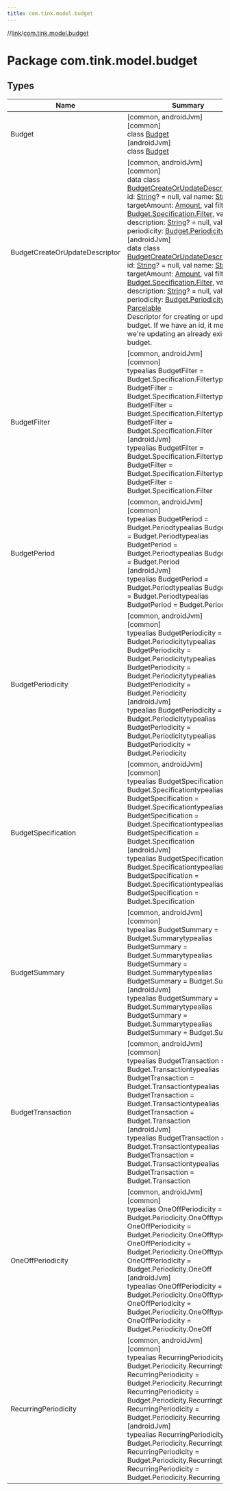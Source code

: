 ```yaml
---
title: com.tink.model.budget
---
```

//[link](../../index.html)/[com.tink.model.budget](index.html)



# Package com.tink.model.budget



## Types


| Name | Summary |
|---|---|
| Budget | [common, androidJvm]<br>[common]<br>class [Budget]([common]-budget/index.html)<br>[androidJvm]<br>class [Budget]([android-jvm]-budget/index.html) |
| BudgetCreateOrUpdateDescriptor | [common, androidJvm]<br>[common]<br>data class [BudgetCreateOrUpdateDescriptor]([common]-budget-create-or-update-descriptor/index.html)(val id: [String](https://kotlinlang.org/api/latest/jvm/stdlib/kotlin/-string/index.html)? = null, val name: [String](https://kotlinlang.org/api/latest/jvm/stdlib/kotlin/-string/index.html), val targetAmount: [Amount](../com.tink.model.misc/[common]-amount/index.html), val filter: [Budget.Specification.Filter]([common]-budget/-specification/-filter/index.html), val description: [String](https://kotlinlang.org/api/latest/jvm/stdlib/kotlin/-string/index.html)? = null, val periodicity: [Budget.Periodicity]([common]-budget/-periodicity/index.html))<br>[androidJvm]<br>data class [BudgetCreateOrUpdateDescriptor]([android-jvm]-budget-create-or-update-descriptor/index.html)(val id: [String](https://kotlinlang.org/api/latest/jvm/stdlib/kotlin/-string/index.html)? = null, val name: [String](https://kotlinlang.org/api/latest/jvm/stdlib/kotlin/-string/index.html), val targetAmount: [Amount](../com.tink.model.misc/[android-jvm]-amount/index.html), val filter: [Budget.Specification.Filter]([android-jvm]-budget/-specification/-filter/index.html), val description: [String](https://kotlinlang.org/api/latest/jvm/stdlib/kotlin/-string/index.html)? = null, val periodicity: [Budget.Periodicity]([android-jvm]-budget/-periodicity/index.html)) : [Parcelable](https://developer.android.com/reference/kotlin/android/os/Parcelable.html)<br>Descriptor for creating or updating a budget. If we have an id, it means we're updating an already existing budget. |
| BudgetFilter | [common, androidJvm]<br>[common]<br>typealias BudgetFilter = Budget.Specification.Filtertypealias BudgetFilter = Budget.Specification.Filtertypealias BudgetFilter = Budget.Specification.Filtertypealias BudgetFilter = Budget.Specification.Filter<br>[androidJvm]<br>typealias BudgetFilter = Budget.Specification.Filtertypealias BudgetFilter = Budget.Specification.Filtertypealias BudgetFilter = Budget.Specification.Filter |
| BudgetPeriod | [common, androidJvm]<br>[common]<br>typealias BudgetPeriod = Budget.Periodtypealias BudgetPeriod = Budget.Periodtypealias BudgetPeriod = Budget.Periodtypealias BudgetPeriod = Budget.Period<br>[androidJvm]<br>typealias BudgetPeriod = Budget.Periodtypealias BudgetPeriod = Budget.Periodtypealias BudgetPeriod = Budget.Period |
| BudgetPeriodicity | [common, androidJvm]<br>[common]<br>typealias BudgetPeriodicity = Budget.Periodicitytypealias BudgetPeriodicity = Budget.Periodicitytypealias BudgetPeriodicity = Budget.Periodicitytypealias BudgetPeriodicity = Budget.Periodicity<br>[androidJvm]<br>typealias BudgetPeriodicity = Budget.Periodicitytypealias BudgetPeriodicity = Budget.Periodicitytypealias BudgetPeriodicity = Budget.Periodicity |
| BudgetSpecification | [common, androidJvm]<br>[common]<br>typealias BudgetSpecification = Budget.Specificationtypealias BudgetSpecification = Budget.Specificationtypealias BudgetSpecification = Budget.Specificationtypealias BudgetSpecification = Budget.Specification<br>[androidJvm]<br>typealias BudgetSpecification = Budget.Specificationtypealias BudgetSpecification = Budget.Specificationtypealias BudgetSpecification = Budget.Specification |
| BudgetSummary | [common, androidJvm]<br>[common]<br>typealias BudgetSummary = Budget.Summarytypealias BudgetSummary = Budget.Summarytypealias BudgetSummary = Budget.Summarytypealias BudgetSummary = Budget.Summary<br>[androidJvm]<br>typealias BudgetSummary = Budget.Summarytypealias BudgetSummary = Budget.Summarytypealias BudgetSummary = Budget.Summary |
| BudgetTransaction | [common, androidJvm]<br>[common]<br>typealias BudgetTransaction = Budget.Transactiontypealias BudgetTransaction = Budget.Transactiontypealias BudgetTransaction = Budget.Transactiontypealias BudgetTransaction = Budget.Transaction<br>[androidJvm]<br>typealias BudgetTransaction = Budget.Transactiontypealias BudgetTransaction = Budget.Transactiontypealias BudgetTransaction = Budget.Transaction |
| OneOffPeriodicity | [common, androidJvm]<br>[common]<br>typealias OneOffPeriodicity = Budget.Periodicity.OneOfftypealias OneOffPeriodicity = Budget.Periodicity.OneOfftypealias OneOffPeriodicity = Budget.Periodicity.OneOfftypealias OneOffPeriodicity = Budget.Periodicity.OneOff<br>[androidJvm]<br>typealias OneOffPeriodicity = Budget.Periodicity.OneOfftypealias OneOffPeriodicity = Budget.Periodicity.OneOfftypealias OneOffPeriodicity = Budget.Periodicity.OneOff |
| RecurringPeriodicity | [common, androidJvm]<br>[common]<br>typealias RecurringPeriodicity = Budget.Periodicity.Recurringtypealias RecurringPeriodicity = Budget.Periodicity.Recurringtypealias RecurringPeriodicity = Budget.Periodicity.Recurringtypealias RecurringPeriodicity = Budget.Periodicity.Recurring<br>[androidJvm]<br>typealias RecurringPeriodicity = Budget.Periodicity.Recurringtypealias RecurringPeriodicity = Budget.Periodicity.Recurringtypealias RecurringPeriodicity = Budget.Periodicity.Recurring |

